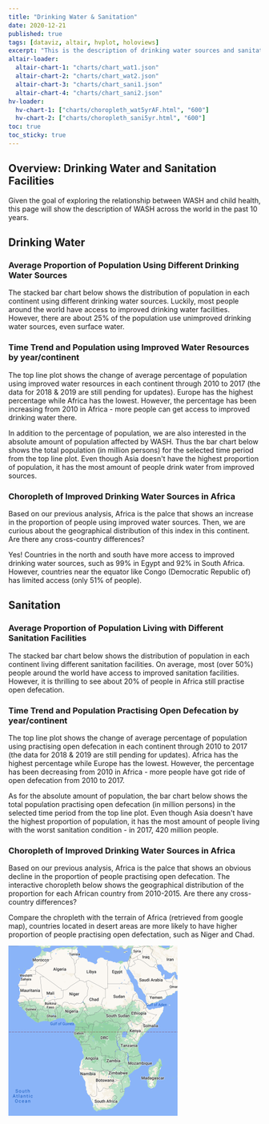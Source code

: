 ```yaml
---
title: "Drinking Water & Sanitation"
date: 2020-12-21
published: true
tags: [dataviz, altair, hvplot, holoviews]
excerpt: "This is the description of drinking water sources and sanitation facilities."
altair-loader:
  altair-chart-1: "charts/chart_wat1.json"
  altair-chart-2: "charts/chart_wat2.json"
  altair-chart-3: "charts/chart_sani1.json"
  altair-chart-4: "charts/chart_sani2.json"
hv-loader:
  hv-chart-1: ["charts/choropleth_wat5yrAF.html", "600"]
  hv-chart-2: ["charts/choropleth_sani5yr.html", "600"] 
toc: true
toc_sticky: true
---
```


## Overview: Drinking Water and Sanitation Facilities

Given the goal of exploring the relationship between WASH and child health, this page will show the description of WASH across the world in the past 10 years.   

## Drinking Water

### Average Proportion of Population Using Different Drinking Water Sources

The stacked bar chart below shows the distribution of population in each continent using different drinking water sources. Luckily, most people around the world have access to improved drinking water facilities. However, there are about 25% of the population use unimproved drinking water sources, even surface water. 

<div id="altair-chart-1"></div>

### Time Trend and Population using Improved Water Resources by year/continent
The top line plot shows the change of average percentage of population using improved water resources in each continent through 2010 to 2017 (the data for 2018 & 2019 are still pending for updates). Europe has the highest percentage while Africa has the lowest. However, the percentage has been increasing from 2010 in Africa - more people can get access to improved drinking water there.

In addition to the percentage of population, we are also interested in the absolute amount of population affected by WASH. Thus the bar chart below shows the total population (in million persons) for the selected time period from the top line plot. Even though Asia doesn't have the highest proportion of population, it has the most amount of people drink water from improved sources.

<div id="altair-chart-2"></div>

### Choropleth of Improved Drinking Water Sources in Africa
Based on our previous analysis, Africa is the palce that shows an increase in the proportion of people using improved water sources. Then, we are curious about the geographical distribution of this index in this continent. Are there any cross-country differences?

<div id="hv-chart-1"></div>

Yes! Countries in the north and south have more access to improved drinking water sources, such as 99% in Egypt and 92% in South Africa. However, countries near the equator like Congo (Democratic Republic of) has limited access (only 51% of people).

## Sanitation

### Average Proportion of Population Living with Different Sanitation Facilities

The stacked bar chart below shows the distribution of population in each continent living different sanitation facilities. On average, most (over 50%) people around the world have access to improved sanitation facilities. However, it is thrilling to see about 20% of people in Africa still practise open defecation.

<div id="altair-chart-3"></div>

### Time Trend and Population Practising Open Defecation by year/continent

The top line plot shows the change of average percentage of population using practising open defecation in each continent through 2010 to 2017 (the data for 2018 & 2019 are still pending for updates). Africa has the highest percentage while Europe has the lowest. However, the percentage has been decreasing from 2010 in Africa - more people have got ride of open defecation from 2010 to 2017.

As for the absolute amount of population, the bar chart below shows the total population practising open defecation (in million persons) in the selected time period from the top line plot. Even though Asia doesn't have the highest proportion of population, it has the most amount of people living with the worst sanitation condition - in 2017, 420 million people.

<div id="altair-chart-4"></div>

### Choropleth of Improved Drinking Water Sources in Africa

Based on our previous analysis, Africa is the palce that shows an obvious decline in the proportion of people practising open defecation. The interactive choropleth below shows the geographical distribution of the proportion for each African country from 2010-2015. Are there any cross-country differences?

<div id="hv-chart-2"></div>

Compare the chropleth with the terrain of Africa (retrieved from google map), countries located in desert areas are more likely to have higher proportion of people practising open defectation, such as Niger and Chad.

<img src="charts/africa.png" alt="" width="338" height="340"></div>
